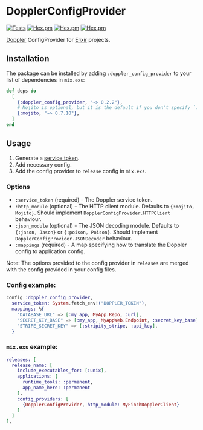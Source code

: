 # DopplerConfigProvider

[![Tests](https://github.com/sevenshores/doppler_config_provider/actions/workflows/tests.yml/badge.svg)](https://github.com/sevenshores/doppler_config_provider/actions/workflows/tests.yml)
 [![Hex.pm](https://img.shields.io/hexpm/v/doppler_config_provider)](https://github.com/sevenshores/doppler_config_provider/actions/workflows/tests.yml)
 [![Hex.pm](https://img.shields.io/hexpm/dt/doppler_config_provider)](https://hex.pm/packages/doppler_config_provider)
 [![Hex.pm](https://img.shields.io/hexpm/l/doppler_config_provider)](https://www.apache.org/licenses/LICENSE-2.0)

[Doppler](https://doppler.com) ConfigProvider for [Elixir](https://elixir-lang.org/) projects.

## Installation

The package can be installed by adding `:doppler_config_provider` to your list of dependencies in `mix.exs`:

```elixir
def deps do
  [
    {:doppler_config_provider, "~> 0.2.2"},
    # Mojito is optional, but it is the default if you don't specify `:http_module` in options.
    {:mojito, "~> 0.7.10"},
  ]
end
```

## Usage

 1. Generate a [service token](https://docs.doppler.com/docs/enclave-service-tokens).
 2. Add necessary config.
 3. Add the config provider to `release` config in `mix.exs`.

### Options

 * `:service_token` (required) - The Doppler service token.
 * `:http_module` (optional) - The HTTP client module. Defaults to `{:mojito, Mojito}`. Should implement `DopplerConfigProvider.HTTPClient` behaviour.
 * `:json_module` (optional) - The JSON decoding module. Defaults to `{:jason, Jason}` or `{:poison, Poison}`. Should implement `DopplerConfigProvider.JSONDecoder` behaviour.
 * `:mappings` (required) - A map specifying how to translate the Doppler config to application config.

Note: The options provided to the config provider in `releases` are merged with
the config provided in your config files.
### Config example:

```elixir
config :doppler_config_provider,
  service_token: System.fetch_env!("DOPPLER_TOKEN"),
  mappings: %{
    "DATABASE_URL" => [:my_app, MyApp.Repo, :url],
    "SECRET_KEY_BASE" => [:my_app, MyAppWeb.Endpoint, :secret_key_base],
    "STRIPE_SECRET_KEY" => [:stripity_stripe, :api_key],
  }
```

### `mix.exs` example:

```elixir
releases: [
  release_name: [
    include_executables_for: [:unix],
    applications: [
      runtime_tools: :permanent,
      app_name_here: :permanent
    ],
    config_providers: [
      {DopplerConfigProvider, http_module: MyFinchDopplerClient}
    ]
  ]
],
```
